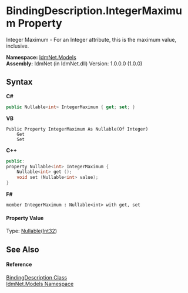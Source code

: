 # BindingDescription.IntegerMaximum Property 
 

Integer Maximum - For an Integer attribute, this is the maximum value, inclusive.

**Namespace:**&nbsp;<a href="N_IdmNet_Models">IdmNet.Models</a><br />**Assembly:**&nbsp;IdmNet (in IdmNet.dll) Version: 1.0.0.0 (1.0.0)

## Syntax

**C#**<br />
``` C#
public Nullable<int> IntegerMaximum { get; set; }
```

**VB**<br />
``` VB
Public Property IntegerMaximum As Nullable(Of Integer)
	Get
	Set
```

**C++**<br />
``` C++
public:
property Nullable<int> IntegerMaximum {
	Nullable<int> get ();
	void set (Nullable<int> value);
}
```

**F#**<br />
``` F#
member IntegerMaximum : Nullable<int> with get, set

```


#### Property Value
Type: <a href="http://msdn2.microsoft.com/en-us/library/b3h38hb0" target="_blank">Nullable</a>(<a href="http://msdn2.microsoft.com/en-us/library/td2s409d" target="_blank">Int32</a>)

## See Also


#### Reference
<a href="T_IdmNet_Models_BindingDescription">BindingDescription Class</a><br /><a href="N_IdmNet_Models">IdmNet.Models Namespace</a><br />